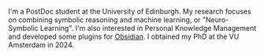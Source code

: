 I'm a PostDoc student at the University of Edinburgh. My research focuses on combining symbolic reasoning and machine learning, or "Neuro-Symbolic Learning". I'm also interested in Personal Knowledge Management and developed some plugins for [Obsidian](Obsidian.md). I obtained my PhD at the VU Amsterdam in 2024.


<!--
**HEmile/HEmile** is a ✨ _special_ ✨ repository because its `README.md` (this file) appears on your GitHub profile.

Here are some ideas to get you started:

- 🔭 I’m currently working on ...
- 🌱 I’m currently learning ...
- 👯 I’m looking to collaborate on ...
- 🤔 I’m looking for help with ...
- 💬 Ask me about ...
- 📫 How to reach me: ...
- 😄 Pronouns: ...
- ⚡ Fun fact: ...
-->
